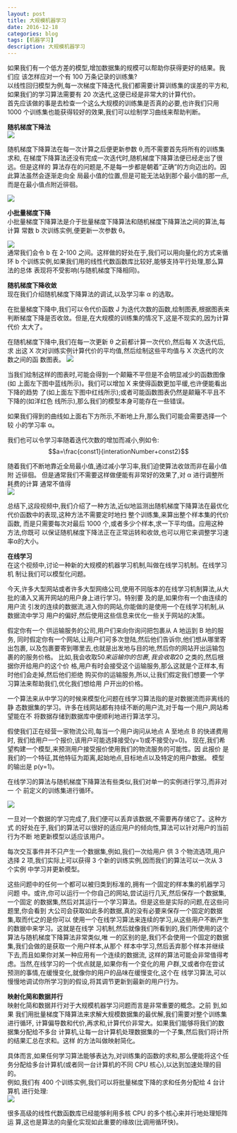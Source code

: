 ```yaml
---
layout: post
title: 大规模机器学习
date: 2016-12-18
categories: blog
tags: [机器学习]
description: 大规模机器学习
---
```


如果我们有一个低方差的模型,增加数据集的规模可以帮助你获得更好的结果。我们应 该怎样应对一个有 100 万条记录的训练集?        
以线性回归模型为例,每一次梯度下降迭代,我们都需要计算训练集的误差的平方和, 如果我们的学习算法需要有 20 次迭代,这便已经是非常大的计算代价。    
首先应该做的事是去检查一个这么大规模的训练集是否真的必要,也许我们只用 1000 个训练集也能获得较好的效果,我们可以绘制学习曲线来帮助判断。  

**随机梯度下降法**      
![](https://raw.githubusercontent.com/whuhan2013/myImage/master/machineLearning/class12/p1.png)  


随机梯度下降算法在每一次计算之后便更新参数 θ,而不需要首先将所有的训练集求和, 在梯度下降算法还没有完成一次迭代时,随机梯度下降算法便已经走出了很远。但是这样的 算法存在的问题是,不是每一步都是朝着”正确”的方向迈出的。因此算法虽然会逐渐走向全 局最小值的位置,但是可能无法站到那个最小值的那一点,而是在最小值点附近徘徊。

![](https://raw.githubusercontent.com/whuhan2013/myImage/master/machineLearning/class12/p2.png)  

**小批量梯度下降**      
小批量梯度下降算法是介于批量梯度下降算法和随机梯度下降算法之间的算法,每计算 常数 b 次训练实例,便更新一次参数 θ。      

![](https://raw.githubusercontent.com/whuhan2013/myImage/master/machineLearning/class12/p3.png)  
通常我们会令 b 在 2-100 之间。这样做的好处在于,我们可以用向量化的方式来循环 b 个训练实例,如果我们用的线性代数函数库比较好,能够支持平行处理,那么算法的总体 表现将不受影响(与随机梯度下降相同)。

**随机梯度下降收敛**     
现在我们介绍随机梯度下降算法的调试,以及学习率 α 的选取。       

在批量梯度下降中,我们可以令代价函数 J 为迭代次数的函数,绘制图表,根据图表来 判断梯度下降是否收敛。但是,在大规模的训练集的情况下,这是不现实的,因为计算代价 太大了。

在随机梯度下降中,我们在每一次更新 θ 之前都计算一次代价,然后每 X 次迭代后,求 出这 X 次对训练实例计算代价的平均值,然后绘制这些平均值与 X 次迭代的次数之间的函 数图表。
![](https://raw.githubusercontent.com/whuhan2013/myImage/master/machineLearning/class12/p4.png)  

当我们绘制这样的图表时,可能会得到一个颠簸不平但是不会明显减少的函数图像(如 上面左下图中蓝线所示)。我们可以增加 X 来使得函数更加平缓,也许便能看出下降的趋势 了(如上面左下图中红线所示);或者可能函数图表仍然是颠簸不平且不下降的(如洋红色 线所示),那么我们的模型本身可能存在一些错误。

如果我们得到的曲线如上面右下方所示,不断地上升,那么我们可能会需要选择一个较 小的学习率 α。 

我们也可以令学习率随着迭代次数的增加而减小,例如令:    
$$a=\frac{const1}{interationNumber+const2}$$      

随着我们不断地靠近全局最小值,通过减小学习率,我们迫使算法收敛而非在最小值附 近徘徊。 但是通常我们不需要这样做便能有非常好的效果了,对 α 进行调整所耗费的计算 通常不值得     
![](https://raw.githubusercontent.com/whuhan2013/myImage/master/machineLearning/class12/p5.png)  

总结下,这段视频中,我们介绍了一种方法,近似地监测出随机梯度下降算法在最优化 代价函数中的表现,这种方法不需要定时地扫 整个训练集,来算出整个样本集的代价函数, 而是只需要每次对最后 1000 个,或者多少个样本,求一下平均值。应用这种方法,你既可 以保证随机梯度下降法正在正常运转和收敛,也可以用它来调整学习速率α的大小。

**在线学习**      
在这个视频中,讨论一种新的大规模的机器学习机制,叫做在线学习机制。在线学习机 制让我们可以模型化问题。   

今天,许多大型网站或者许多大型网络公司,使用不同版本的在线学习机制算法,从大 批的涌入又离开网站的用户身上进行学习。特别要 及的是,如果你有一个由连续的用户流 引发的连续的数据流,进入你的网站,你能做的是使用一个在线学习机制,从数据流中学习 用户的偏好,然后使用这些信息来优化一些关于网站的决策。

假定你有一个 供运输服务的公司,用户们来向你询问把包裹从 A 地运到 B 地的服务, 同时假定你有一个网站,让用户们可多次登陆,然后他们告诉你,他们想从哪里寄出包裹, 以及包裹要寄到哪里去,也就是出发地与目的地,然后你的网站开出运输包裹的的服务价格。 比如,我会收取$50 来运输你的包裹,我会收取$20 之类的,然后根据你开给用户的这个价 格,用户有时会接受这个运输服务,那么这就是个正样本,有时他们会走掉,然后他们拒绝 购买你的运输服务,所以,让我们假定我们想要一个学习算法来帮助我们,优化我们想给用 户开出的价格。

一个算法来从中学习的时候来模型化问题在线学习算法指的是对数据流而非离线的静 态数据集的学习。许多在线网站都有持续不断的用户流,对于每一个用户,网站希望能在不 将数据存储到数据库中便顺利地进行算法学习。

假使我们正在经营一家物流公司,每当一个用户询问从地点 A 至地点 B 的快递费用时, 我们给用户一个报价,该用户可能选择接受(y=1)或不接受(y=0)。
现在,我们希望构建一个模型,来预测用户接受报价使用我们的物流服务的可能性。因 此报价 是我们的一个特征,其他特征为距离,起始地点,目标地点以及特定的用户数据。 模型的输出是 p(y=1)。

在线学习的算法与随机梯度下降算法有些类似,我们对单一的实例进行学习,而非对一 个 前定义的训练集进行循环。

![](https://raw.githubusercontent.com/whuhan2013/myImage/master/machineLearning/class12/p6.png)  

一旦对一个数据的学习完成了,我们便可以丢弃该数据,不需要再存储它了。这种方式 的好处在于,我们的算法可以很好的适应用户的倾向性,算法可以针对用户的当前行为不断 地更新模型以适应该用户。

每次交互事件并不只产生一个数据集,例如,我们一次给用户 供 3 个物流选项,用户 选择 2 项,我们实际上可以获得 3 个新的训练实例,因而我们的算法可以一次从 3 个实例 中学习并更新模型。

这些问题中的任何一个都可以被归类到标准的,拥有一个固定的样本集的机器学习问题 中。或许,你可以运行一个你自己的网站,尝试运行几天,然后保存一个数据集,一个固定 的数据集,然后对其运行一个学习算法。但是这些是实际的问题,在这些问题里,你会看到 大公司会获取如此多的数据,真的没有必要来保存一个固定的数据集,取而代之的是你可以 使用一个在线学习算法来连续的学习,从这些用户不断产生的数据中来学习。这就是在线学 习机制,然后就像我们所看到的,我们所使用的这个算法与随机梯度下降算法非常类似,唯 一的区别的是,我们不会使用一个固定的数据集,我们会做的是获取一个用户样本,从那个 样本中学习,然后丢弃那个样本并继续下去,而且如果你对某一种应用有一个连续的数据流, 这样的算法可能会非常值得考虑。当然,在线学习的一个优点就是,如果你有一个变化的用 户群,又或者你在尝试预测的事情,在缓慢变化,就像你的用户的品味在缓慢变化,这个在 线学习算法,可以慢慢地调试你所学习到的假设,将其调节更新到最新的用户行为。

**映射化简和数据并行**    
映射化简和数据并行对于大规模机器学习问题而言是非常重要的概念。之前 到,如果 我们用批量梯度下降算法来求解大规模数据集的最优解,我们需要对整个训练集进行循环, 计算偏导数和代价,再求和,计算代价非常大。如果我们能够将我们的数据集分配给不多台 计算机,让每一台计算机处理数据集的一个子集,然后我们将计所的结果汇总在求和。这样 的方法叫做映射简化。

具体而言,如果任何学习算法能够表达为,对训练集的函数的求和,那么便能将这个任 务分配给多台计算机(或者同一台计算机的不同 CPU 核心),以达到加速处理的目的。       
例如,我们有 400 个训练实例,我们可以将批量梯度下降的求和任务分配给 4 台计算机 进行处理:     
![](https://raw.githubusercontent.com/whuhan2013/myImage/master/machineLearning/class12/p7.png)  

很多高级的线性代数函数库已经能够利用多核 CPU 的多个核心来并行地处理矩阵运 算,这也是算法的向量化实现如此重要的缘故(比调用循环快)。

